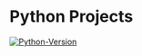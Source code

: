 # Python Projects

[![Python-Version](https://img.shields.io/badge/python-3.6.7-blue.svg)](https://docs.python.org/3.6/)

